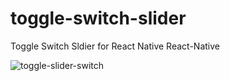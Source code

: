 # toggle-switch-slider
Toggle Switch Sldier for React Native
React-Native

![toggle-slider-switch](https://media.giphy.com/media/gF7VfO3ip46LonFIfY/giphy.gif)